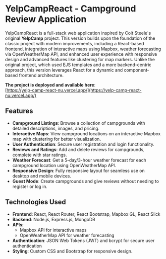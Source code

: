# YelpCampReact - Campground Review Application

YelpCampReact is a full-stack web application inspired by Colt Steele's original **YelpCamp** project. This version builds upon the foundation of the classic project with modern improvements, including a React-based frontend, integration of interactive maps using Mapbox, weather forecasting via OpenWeatherMap API, and enhanced user experience with responsive design and advanced features like clustering for map markers. Unlike the original project, which used EJS templates and a more backend-centric approach, this version leverages React for a dynamic and component-based frontend architecture.

**The project is deployed and available here:**  
[https://yelp-camp-react-nu.vercel.app/](https://yelp-camp-react-nu.vercel.app/)

## Features

- **Campground Listings**: Browse a collection of campgrounds with detailed descriptions, images, and pricing.
- **Interactive Maps**: View campground locations on an interactive Mapbox map with clustering for better visualization.
- **User Authentication**: Secure user registration and login functionality.
- **Reviews and Ratings**: Add and delete reviews for campgrounds, complete with star ratings.
- **Weather Forecast**: Get a 5-day/3-hour weather forecast for each campground location using OpenWeatherMap API.
- **Responsive Design**: Fully responsive layout for seamless use on desktop and mobile devices.
- **Guest Mode**: Create campgrounds and give reviews without needing to register or log in.

## Technologies Used

- **Frontend**: React, React Router, React Bootstrap, Mapbox GL, React Slick
- **Backend**: Node.js, Express.js, MongoDB
- **APIs**:
  - Mapbox API for interactive maps
  - OpenWeatherMap API for weather forecasting
- **Authentication**: JSON Web Tokens (JWT) and bcrypt for secure user authentication
- **Styling**: Custom CSS and Bootstrap for responsive design.